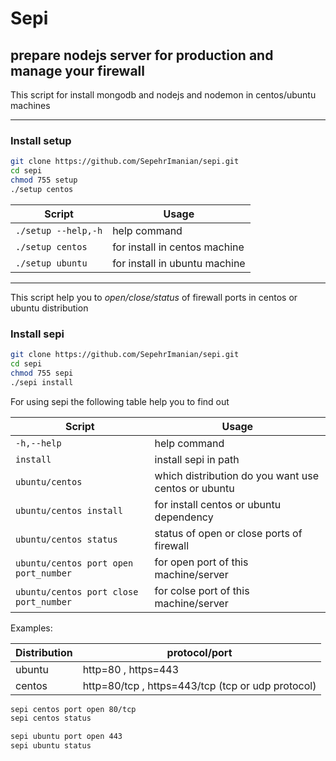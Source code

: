 # Sepi
## prepare nodejs server for production and manage your firewall

This script for install mongodb and nodejs and nodemon in centos/ubuntu machines

-----------------------------------------------
### Install setup
```bash
git clone https://github.com/SepehrImanian/sepi.git
cd sepi
chmod 755 setup
./setup centos
```

Script | Usage
------------- | --------------
`./setup --help,-h` | help command
`./setup centos` | for install in centos machine
`./setup ubuntu` | for install in ubuntu machine

----------------------------------------

This script help you to *open/close/status* of firewall ports in centos or ubuntu distribution

### Install sepi
```bash
git clone https://github.com/SepehrImanian/sepi.git
cd sepi
chmod 755 sepi
./sepi install
```

For using sepi the following table help you to find out


Script | Usage
------------- | --------------
`-h,--help`                         | help command
`install`                           | install sepi in path
`ubuntu/centos`                     | which distribution do you want use centos or ubuntu
`ubuntu/centos install`             | for install centos or ubuntu dependency
`ubuntu/centos status`              | status of open or close ports of firewall
`ubuntu/centos port open port_number` | for open port of this machine/server
`ubuntu/centos port close port_number` | for colse port of this machine/server


Examples:

Distribution | protocol/port
------------- | --------------
ubuntu | http=80 , https=443
centos | http=80/tcp , https=443/tcp (tcp or udp protocol)

```bash
sepi centos port open 80/tcp
sepi centos status

sepi ubuntu port open 443
sepi ubuntu status
```

